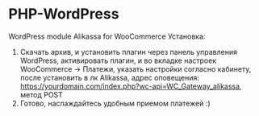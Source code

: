 # PHP-WordPress
WordPress module Alikassa for WooCommerce 
Установка: 
1. Скачать архив, и установить плагин через панель управления WordPress, активировать плагин, и во вкладке настроек WooCommerce -> Платежи, указать настройки согласно кабинету, после установить в лк Alikassa, адрес оповещения: https://yourdomain.com/index.php?wc-api=WC_Gateway_alikassa, метод POST
2. Готово, наслаждайтесь удобным приемом платежей :)

